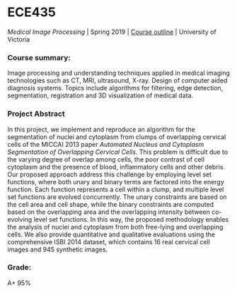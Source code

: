 # ECE435


_Medical Image Processing_ | Spring 2019 | [Course outline](https://drive.google.com/file/d/1pttB_XiK4yHNMvswD0w7B3aPpovR2UpF/view?usp=sharing) | University of Victoria 

### Course summary:

Image processing and understanding techniques applied in medical imaging technologies such as CT, MRI, ultrasound, X-ray. Design of computer aided diagnosis systems. Topics include algorithms for filtering, edge detection, segmentation, registration and 3D visualization of medical data. 

### Project Abstract

In this project, we implement and reproduce an algorithm for the segmentation of nuclei and cytoplasm from clumps of overlapping cervical cells of the MICCAI 2013 paper _Automated Nucleus and Cytoplasm Segmentation of Overlapping Cervical Cells_. This problem is difficult due to the varying degree of overlap among cells, the poor contrast of cell cytoplasm and the presence of blood, inflammatory cells and other debris. Our proposed approach address this challenge by employing level set functions, where both unary and binary terms are factored into the energy function. Each function represents a cell within a clump, and multiple level set functions are evolved concurrently. The unary constraints are based on the cell area and cell shape, while the binary constraints are computed based on the overlapping area and the overlapping intensity between co-evolving level set functions. In this way, the proposed methodology enables the analysis of nuclei and cytoplasm from both free-lying and overlapping cells. We also provide quantitative and qualitative evaluations using the comprehensive ISBI 2014 dataset, which contains 16 real cervical cell images and 945 synthetic images.

### Grade:

A+ 95%
